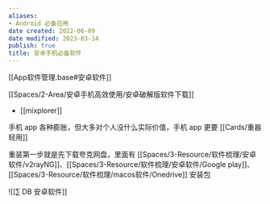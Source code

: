 ```yaml
---
aliases:
- Android 必备应用
date created: 2022-06-09
date modified: 2023-03-14
publish: true
title: 安卓手机必备软件
---
```

[[App软件管理.base#安卓软件]]

[[Spaces/2-Area/安卓手机高效使用/安卓破解版软件下载]]

- [[mixplorer]]


手机 app 各种膨胀，但大多对个人没什么实际价值，手机 app 更要 [[Cards/重器轻用]]

重装第一步就是先下载夸克网盘，里面有 [[Spaces/3-Resource/软件梳理/安卓软件/v2rayNG]]、[[Spaces/3-Resource/软件梳理/安卓软件/Google play]]、[[Spaces/3-Resource/软件梳理/macos软件/Onedrive]] 安装包

![[∑ DB 安卓软件]]